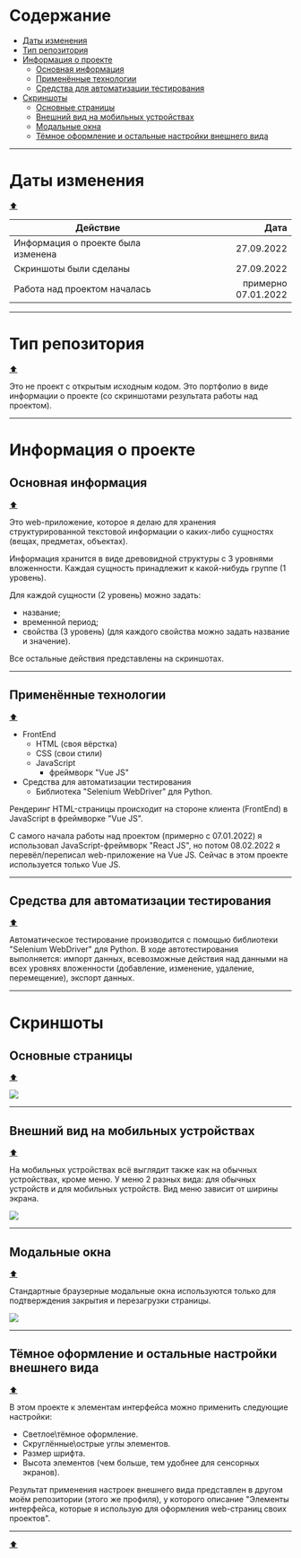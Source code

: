 # Содержание

- [Даты изменения](#Даты-изменения)
- [Тип репозитория](#Тип-репозитория)
- [Информация о проекте](#Информация-о-проекте)
  - [Основная информация](#Основная-информация)
  - [Применённые технологии](#Применённые-технологии)
  - [Средства для автоматизации тестирования](#Средства-для-автоматизации-тестирования)
- [Скриншоты](#Скриншоты)
  - [Основные страницы](#Основные-страницы)
  - [Внешний вид на мобильных устройствах](#Внешний-вид-на-мобильных-устройствах)
  - [Модальные окна](#Модальные-окна)
  - [Тёмное оформление и остальные настройки внешнего вида](#Тёмное-оформление-и-остальные-настройки-внешнего-вида)

---

# Даты изменения

[⬆](#Содержание)

| Действие                           | Дата                |
|------------------------------------|--------------------:|
| Информация о проекте была изменена | 27.09.2022          |
| Скриншоты были сделаны             | 27.09.2022          |
| Работа над проектом началась       | примерно 07.01.2022 |

---

# Тип репозитория

[⬆](#Содержание)

Это не проект с открытым исходным кодом. Это портфолио в виде информации о проекте (со скриншотами результата работы над проектом).

---

# Информация о проекте

## Основная информация

[⬆](#Содержание)

Это web-приложение, которое я делаю для хранения структурированной текстовой информации о каких-либо сущностях (вещах, предметах, объектах).

Информация хранится в виде древовидной структуры с 3 уровнями вложенности. Каждая сущность принадлежит к какой-нибудь группе (1 уровень).

Для каждой сущности (2 уровень) можно задать:

- название;
- временной период;
- свойства (3 уровень) (для каждого свойства можно задать название и значение).

Все остальные действия представлены на скриншотах.

---

## Применённые технологии

[⬆](#Содержание)

- FrontEnd
  - HTML (своя вёрстка)
  - CSS (свои стили)
  - JavaScript
    - фреймворк "Vue JS"
- Средства для автоматизации тестирования
  - Библиотека "Selenium WebDriver" для Python.

Рендеринг HTML-страницы происходит на стороне клиента (FrontEnd) в JavaScript в фреймворке "Vue JS".

С самого начала работы над проектом (примерно c 07.01.2022) я использовал JavaScript-фреймворк "React JS", но потом 08.02.2022 я перевёл/переписал web-приложение на Vue JS. Сейчас в этом проекте используется только Vue JS.

---

## Средства для автоматизации тестирования

[⬆](#Содержание)

Автоматическое тестирование производится с помощью библиотеки "Selenium WebDriver" для Python. В ходе автотестирования выполняется: импорт данных, всевозможные действия над данными на всех уровнях вложенности (добавление, изменение, удаление, перемещение), экспорт данных.

---

# Скриншоты

## Основные страницы

[⬆](#Содержание)

![](README.md_screenshots/README.md_screenshot_1.png)

---

## Внешний вид на мобильных устройствах

[⬆](#Содержание)

На мобильных устройствах всё выглядит также как на обычных устройствах, кроме меню. У меню 2 разных вида: для обычных устройств и для мобильных устройств. Вид меню зависит от ширины экрана.

![](README.md_screenshots/README.md_screenshot_2.png)

---

## Модальные окна

[⬆](#Содержание)

Стандартные браузерные модальные окна используются только для подтверждения закрытия и перезагрузки страницы.

![](README.md_screenshots/README.md_screenshot_3.png)

---

## Тёмное оформление и остальные настройки внешнего вида

[⬆](#Содержание)

В этом проекте к элементам интерфейса можно применить следующие настройки:
- Светлое\тёмное оформление.
- Скруглённые\острые углы элементов.
- Размер шрифта.
- Высота элементов (чем больше, тем удобнее для сенсорных экранов).

Результат применения настроек внешнего вида представлен в другом моём репозитории (этого же профиля), у которого описание "Элементы интерфейса, которые я использую для оформления web-страниц своих проектов".

---

[⬆](#Содержание)